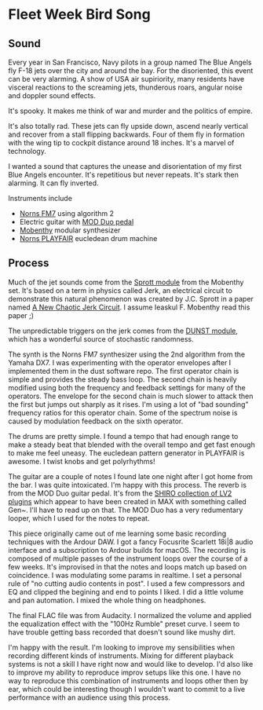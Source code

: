 # Fleet Week Bird Song

## Sound

Every year in San Francisco, Navy pilots in a group named The Blue Angels fly F-18 jets over the city and around the bay. For the disoriented, this event can be very alarming. A show of USA air supiriority, many residents have visceral reactions to the screaming jets, thunderous roars, angular noise and doppler sound effects.

It's spooky. It makes me think of war and murder and the politics of empire.

It's also totally rad. These jets can fly upside down, ascend nearly vertical and recover from a stall flipping backwards. Four of them fly in formation with the wing tip to cockpit distance around 18 inches. It's a marvel of technology.

I wanted a sound that captures the unease and disorientation of my first Blue Angels encounter. It's repetitious but never repeats. It's stark then alarming. It can fly inverted.

Instruments include

* [Norns FM7](https://github.com/monome/dust/blob/master/scripts/lazzarello/fm7.lua) using algorithm 2
* Electric guitar with [MOD Duo pedal](https://www.moddevices.com/)
* [Mobenthy](http://synthmall.com/ifm/index.html) modular synthesizer
* [Norns PLAYFAIR](https://github.com/monome/dust/blob/master/scripts/tehn/playfair.lua) eucledean drum machine
 
## Process

Much of the jet sounds come from the [Sprott module](https://synthmall.com/ifm/ifmSPR.pdf) from the Mobenthy set. It's based on a term in physics called Jerk, an electrical circuit to demonstrate this natural phenomenon was created by J.C. Sprott in a paper named [A New Chaotic Jerk Circuit](http://sprott.physics.wisc.edu/pubs/paper352.htm). I assume Ieaskul F. Mobenthy read this paper  ;)

The unpredictable triggers on the jerk comes from the [DUNST module](https://synthmall.com/ifm/ifmDUN.pdf), which has a wonderful source of stochastic randomness.

The synth is the Norns FM7 synthesizer using the 2nd algorithm from the Yamaha DX7. I was experimenting with the operator envelopes after I implemented them in the dust software repo. The first operator chain is simple and provides the steady bass loop. The second chain is heavily modified using both the frequency and feedback settings for many of the operators. The envelope for the second chain is much slower to attack then the first but jumps out sharply as it rises. I'm using a lot of "bad sounding" frequency ratios for this operator chain. Some of the spectrum noise is caused by modulation feedback on the sixth operator.

The drums are pretty simple. I found a tempo that had enough range to make a steady beat that blended with the overall tempo and get fast enough to make me feel uneasy. The eucledean pattern generator in PLAYFAIR is awesome. I twist knobs and get polyrhythms!

The guitar are a couple of notes I found late one night after I got home from the bar. I was quite intoxicated. I'm happy with this process. The reverb is from the MOD Duo guitar pedal. It's from the [SHIRO collection of LV2 plugins](https://github.com/ninodewit/SHIRO-Plugins) which appear to have been created in MAX with something called Gen~. I'll have to read up on that. The MOD Duo has a very redumentary looper, which I used for the notes to repeat.

This piece originally came out of me learning some basic recording techniques with the Ardour DAW. I got a fancy Focusrite Scarlett 18i|8 audio interface and a subscription to Ardour builds for macOS. The recording is composed of multiple passes of the instrument loops over the course of a few weeks. It's improvised in that the notes and loops match up based on coincidence. I was modulating some params in realtime. I set a personal rule of "no cutting audio contents in post". I used a few compressors and EQ and clipped the begining and end to points I liked. I did a little volume and pan automation. I mixed the whole thing on headphones.

The final FLAC file was from Audacity. I normalized the volume and applied the equalization effect with the "100Hz Rumble" preset curve. I seem to have trouble getting bass recorded that doesn't sound like mushy dirt.

I'm happy with the result. I'm looking to improve my sensibilities when recording different kinds of instruments. Mixing for different playback systems is not a skill I have right now and would like to develop. I'd also like to improve my ability to reproduce improv setups like this one. I have no way to reproduce this combination of instruments and loops other then by ear, which could be interesting though I wouldn't want to commit to a live performance with an audience using this process.
